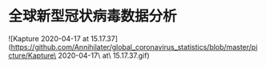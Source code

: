 # 全球新型冠状病毒数据分析

![Kapture 2020-04-17 at 15.17.37](https://github.com/Annihilater/global_coronavirus_statistics/blob/master/picture/Kapture\ 2020-04-17\ at\ 15.17.37.gif)









